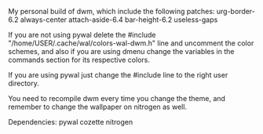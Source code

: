 My personal build of dwm, which include the following patches:
urg-border-6.2 always-center attach-aside-6.4 bar-height-6.2 useless-gaps

If you are not using pywal delete the #include "/home/USER/.cache/wal/colors-wal-dwm.h" line and uncomment the color schemes, and also if you are using dmenu change the variables in the commands section for its respective colors.

If you are using pywal just change the #include line to the right user directory.

You need to recompile dwm every time you change the theme, and remember to change the wallpaper on nitrogen as well.

Dependencies: 
pywal
cozette
nitrogen
